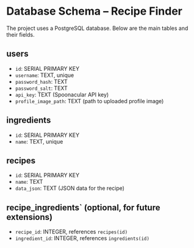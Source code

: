 # Database Schema – Recipe Finder

The project uses a PostgreSQL database. Below are the main tables and their fields.

## users
- `id`: SERIAL PRIMARY KEY
- `username`: TEXT, unique
- `password_hash`: TEXT
- `password_salt`: TEXT
- `api_key`: TEXT (Spoonacular API key)
- `profile_image_path`: TEXT (path to uploaded profile image)

## ingredients
- `id`: SERIAL PRIMARY KEY
- `name`: TEXT, unique

## recipes
- `id`: SERIAL PRIMARY KEY
- `name`: TEXT
- `data_json`: TEXT (JSON data for the recipe)

## recipe_ingredients` (optional, for future extensions)
- `recipe_id`: INTEGER, references `recipes(id)`
- `ingredient_id`: INTEGER, references `ingredients(id)`
